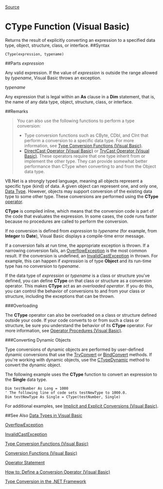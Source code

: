 
[Source](https://msdn.microsoft.com/en-us/library/4x2877xb.aspx "Permalink to CType Function (Visual Basic)")

# CType Function (Visual Basic)

Returns the result of explicitly converting an expression to a specified data type, object, structure, class, or interface.
##Syntax

    CType(expression, typename)

##Parts
_expression_

Any valid expression. If the value of _expression_ is outside the range allowed by _typename_, Visual Basic throws an exception.

_typename_

Any expression that is legal within an **As** clause in a **Dim** statement, that is, the name of any data type, object, structure, class, or interface.

##Remarks

>You can also use the following functions to perform a type conversion:
>* Type conversion functions such as CByte, CDbl, and CInt that perform a conversion to a specific data type. For more information, see [Type Conversion Functions (Visual Basic)][8].
>* [DirectCast Operator (Visual Basic)][9] or [TryCast Operator (Visual Basic)][10]. These operators require that one type inherit from or implement the other type. They can provide somewhat better performance than CType when converting to and from the Object data type.

VB.Net is a strongly typed language, meaning all objects represent a specific type (kind) of data.  A given object can represent one, and only one, [Data Type][19].  However, objects may support conversion of the existing data type to some other type.  These conversions are performed using the **CType** [operator][16].

**CType** is compiled inline, which means that the conversion code is part of the code that evaluates the expression. In some cases, the code runs faster because no procedures are called to perform the conversion.

If no conversion is defined from _expression_ to _typename_ (for example, from **Integer** to **Date**), Visual Basic displays a compile-time error message.

If a conversion fails at run time, the appropriate exception is thrown. If a narrowing conversion fails, an [OverflowException][2] is the most common result. If the conversion is undefined, an [InvalidCastException][3] in thrown. For example, this can happen if _expression_ is of type **Object** and its run-time type has no conversion to _typename_.

If the data type of _expression_ or _typename_ is a class or structure you've defined, you can define **CType** on that class or structure as a conversion operator. This makes **CType** act as an _overloaded operator_. If you do this, you can control the behavior of conversions to and from your class or structure, including the exceptions that can be thrown.

###Overloading

The **CType** operator can also be overloaded on a class or structure defined outside your code. If your code converts to or from such a class or structure, be sure you understand the behavior of its **CType** operator. For more information, see [Operator Procedures (Visual Basic)][4].

###Converting Dynamic Objects

Type conversions of dynamic objects are performed by user-defined dynamic conversions that use the [TryConvert][5] or [BindConvert][6] methods. If you're working with dynamic objects, use the [CTypeDynamic][7] method to convert the dynamic object.

The following example uses the **CType** function to convert an expression to the **Single** data type.

    Dim testNumber As Long = 1000
    ' The following line of code sets testNewType to 1000.0.
    Dim testNewType As Single = CType(testNumber, Single)

For additional examples, see [Implicit and Explicit Conversions (Visual Basic)][11].

##See Also
[Data Types in Visual Basic][19]

[OverflowException][12]

[InvalidCastException][13]

[Type Conversion Functions (Visual Basic)][14]

[Conversion Functions (Visual Basic)][15]

[Operator Statement][16]

[How to: Define a Conversion Operator (Visual Basic)][17]

[Type Conversion in the .NET Framework][18]

[1]: https://i-msdn.sec.s-msft.com/Areas/Epx/Content/Images/ImageSprite.png?v=635810750817785875
[2]: https://msdn.microsoft.com/en-us/library/system.overflowexception.aspx
[3]: https://msdn.microsoft.com/en-us/library/system.invalidcastexception.aspx
[4]: https://msdn.microsoft.com/en-us/library/xh17yw4c.aspx
[5]: https://msdn.microsoft.com/en-us/library/system.dynamic.dynamicobject.tryconvert.aspx
[6]: https://msdn.microsoft.com/en-us/library/system.dynamic.dynamicmetaobject.bindconvert.aspx
[7]: https://msdn.microsoft.com/en-us/library/ee835926.aspx

[8]: https://msdn.microsoft.com/en-us/library/s2dy91zy.aspx
[9]: https://msdn.microsoft.com/en-us/library/7k6y2h6x.aspx
[10]: https://msdn.microsoft.com/en-us/library/zyy863x8.aspx
[11]: https://msdn.microsoft.com/en-us/library/kca3w8x6.aspx

[12]: https://msdn.microsoft.com/en-us/library/system.overflowexception.aspx
[13]: https://msdn.microsoft.com/en-us/library/system.invalidcastexception.aspx
[14]: https://msdn.microsoft.com/en-us/library/s2dy91zy.aspx
[15]: https://msdn.microsoft.com/en-us/library/1bbh5ae4.aspx
[16]: https://msdn.microsoft.com/en-us/library/hddt295a.aspx
[17]: https://msdn.microsoft.com/en-us/library/yf7b9sy7.aspx
[18]: https://msdn.microsoft.com/en-us/library/98bbex99.aspx
[19]: https://msdn.microsoft.com/en-us/library/ffsdktda.aspx

